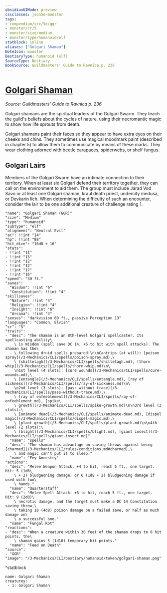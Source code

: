 ```yaml
---
obsidianUIMode: preview
cssclasses: json5e-monster
tags:
- compendium/src/5e/ggr
- monster/cr/5
- monster/size/medium
- monster/type/humanoid/elf
statblock: inline
aliases: ["Golgari Shaman"]
NoteIcon: monster
BestiaryType: humanoid (elf)
SourceType: Bestiary
BookSource: Guildmasters' Guide to Ravnica p. 236
---
```

# [Golgari Shaman](3-Mechanics\CLI\bestiary\humanoid/golgari-shaman-ggr.md)
*Source: Guildmasters' Guide to Ravnica p. 236*  

Golgari shamans are the spiritual leaders of the Golgari Swarm. They teach the guild's beliefs about the cycles of nature, using their necromantic magic to show how life sprouts from death.

Golgari shamans paint their faces so they appear to have extra eyes on their cheeks and chins. They sometimes use magical moodmark paint (described in chapter 5) to allow them to communicate by means of these marks. They wear clothing adorned with beetle carapaces, spiderwebs, or shelf fungus.

## Golgari Lairs

Members of the Golgari Swarm have an intimate connection to their territory. When at least six Golgari defend their territory together, they can call on the environment to aid them. The group must include Jarad Vod Savo or at least one Golgari shaman, kraul death priest, undercity medusa, or Devkarin lich. When determining the difficulty of such an encounter, consider the lair to be one additional creature of challenge rating 1.

```statblock
"name": "Golgari Shaman (GGR)"
"size": "Medium"
"type": "humanoid"
"subtype": "elf"
"alignment": "Neutral Evil"
"ac": !!int "14"
"hp": !!int "88"
"hit_dice": "16d8 + 16"
"stats":
- !!int "11"
- !!int "15"
- !!int "12"
- !!int "12"
- !!int "17"
- !!int "16"
"speed": "30 ft."
"saves":
  "Wisdom": !!int "6"
  "Constitution": !!int "4"
"skillsaves":
  "Nature": !!int "4"
  "Religion": !!int "4"
  "Insight": !!int "6"
  "Arcana": !!int "4"
"senses": "darkvision 60 ft., passive Perception 13"
"languages": "Common, Elvish"
"cr": "5"
"traits":
- "desc": "The shaman is an 8th-level Golgari spellcaster. Its spellcasting ability\
    \ is Wisdom (spell save DC 14, +6 to hit with spell attacks). The shaman has the\
    \ following druid spells prepared:\n\nCantrips (at will): [poison spray](/3-Mechanics/CLI/spells/poison-spray.md),\
    \ [shillelagh](/3-Mechanics/CLI/spells/shillelagh.md), [thorn whip](/3-Mechanics/CLI/spells/thorn-whip.md)\n\
    \n1st level (4 slots): [cure wounds](/3-Mechanics/CLI/spells/cure-wounds.md),\
    \ [entangle](/3-Mechanics/CLI/spells/entangle.md), [ray of sickness](/3-Mechanics/CLI/spells/ray-of-sickness.md)\n\
    \n2nd level (3 slots): [pass without trace](/3-Mechanics/CLI/spells/pass-without-trace.md),\
    \ [ray of enfeeblement](/3-Mechanics/CLI/spells/ray-of-enfeeblement.md), [spike\
    \ growth](/3-Mechanics/CLI/spells/spike-growth.md)\n\n3rd level (3 slots):\
    \ [animate dead](/3-Mechanics/CLI/spells/animate-dead.md), [dispel magic](/3-Mechanics/CLI/spells/dispel-magic.md),\
    \ [plant growth](/3-Mechanics/CLI/spells/plant-growth.md)\n\n4th level (2 slots):\
    \ [blight](/3-Mechanics/CLI/spells/blight.md), [giant insect](/3-Mechanics/CLI/spells/giant-insect.md)"
  "name": "spells"
- "desc": "The shaman has advantage on saving throws against being [charmed](/3-Mechanics/CLI/rules/conditions.md#charmed),\
    \ and magic can't put it to sleep."
  "name": "Fey Ancestry"
"actions":
- "desc": "Melee Weapon Attack: +4 to hit, reach 5 ft., one target. Hit: 5 (1d6\
    \ + 2) bludgeoning damage, or 6 (1d8 + 2) bludgeoning damage if used with two\
    \ hands."
  "name": "Quarterstaff"
- "desc": "Melee Spell Attack: +6 to hit, reach 5 ft., one target. Hit: 9 (2d8)\
    \ necrotic damage, and the target must make a DC 14 Constitution saving throw,\
    \ taking 18 (4d8) poison damage on a failed save, or half as much damage on\
    \ a successful one."
  "name": "Fungal Rot"
"reactions":
- "desc": "When a creature within 30 feet of the shaman drops to 0 hit points, the\
    \ shaman gains 5 (1d10) temporary hit points."
  "name": "Feed on Death"
"source":
- "GGR"
"image": "/3-Mechanics/CLI/bestiary/humanoid/token/golgari-shaman.png"
```
^statblock

```encounter-table
name: Golgari Shaman
creatures:
 - 1: Golgari Shaman
```